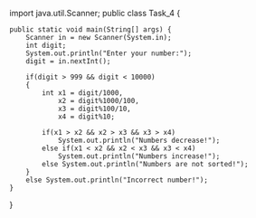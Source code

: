 import java.util.Scanner;
public class Task_4 {

	public static void main(String[] args) {
		Scanner in = new Scanner(System.in);
		int digit;
		System.out.println("Enter your number:");
		digit = in.nextInt();
		
		if(digit > 999 && digit < 10000) 
		{
			int x1 = digit/1000, 
				x2 = digit%1000/100,
				x3 = digit%100/10,
				x4 = digit%10;
			
			if(x1 > x2 && x2 > x3 && x3 > x4)
				System.out.println("Numbers decrease!");
			else if(x1 < x2 && x2 < x3 && x3 < x4)
				System.out.println("Numbers increase!");
			else System.out.println("Numbers are not sorted!");
		}
		else System.out.println("Incorrect number!");
	}

}
